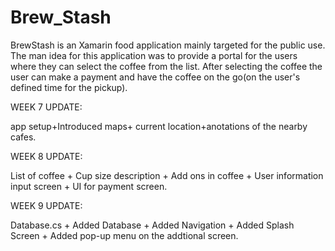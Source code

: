 # Brew_Stash
BrewStash is an Xamarin food application mainly targeted for the public use. The man idea for this application was to provide a portal for the users where they can select the coffee from the list. After selecting the coffee the user can make a payment and have the coffee on the go(on the user's defined time for the pickup).


WEEK 7 UPDATE:

app setup+Introduced maps+ current location+anotations of the nearby cafes.

WEEK 8 UPDATE:

List of coffee + Cup size description + Add ons in coffee + User information input screen + UI for payment screen.

WEEK 9 UPDATE:

Database.cs + Added Database + Added Navigation + Added Splash Screen + Added pop-up menu on the addtional screen.
